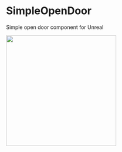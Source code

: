 # SimpleOpenDoor
Simple open door component for Unreal

<img src="https://media.giphy.com/media/3FlD3OClJszwraNhtk/giphy.gif" width="300" height="300"></img>
